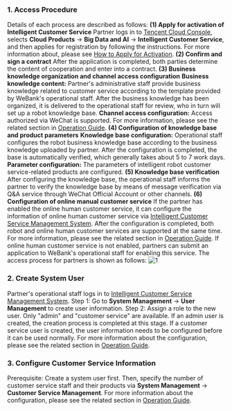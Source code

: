 ### 1. Access Procedure
Details of each process are described as follows:
**(1) Apply for activation of Intelligent Customer Service**
Partner logs in to [Tencent Cloud Console](https://console.cloud.tencent.com/), selects **Cloud Products** -> **Big Data and AI** -> **Intelligent Customer Service**, and then applies for registration by following the instructions. For more information about, please see [How to Apply for Activation](https://cloud.tencent.com/document/product/401/4284).
**(2)	Confirm and sign a contract**
After the application is completed, both parties determine the content of cooperation and enter into a contract.
**(3)	Business knowledge organization and channel access configuration**
**Business knowledge content:** Partner's administrative staff provide business knowledge related to customer service according to the template provided by WeBank's operational staff. After the business knowledge has been organized, it is delivered to the operational staff for review, who in turn will set up a robot knowledge base.
**Channel access configuration:** Access authorized via WeChat is supported. For more information, please see the related section in [Operation Guide](https://cloud.tencent.com/document/product/401/4285).
**(4)	Configuration of knowledge base and product parameters**
**Knowledge base configuration:** Operational staff configures the robot business knowledge base according to the business knowledge uploaded by partner. After the configuration is completed, the base is automatically verified, which generally takes about 5 to 7 work days.
**Parameter configuration:** The parameters of intelligent robot customer service-related products are configured.
**(5)	Knowledge base verification**
After configuring the knowledge base, the operational staff informs the partner to verify the knowledge base by means of message verification via Q&A service through WeChat Official Account or other channels.
**(6)	Configuration of online manual customer service**
If the partner has enabled the online human customer service, it can configure the information of online human customer service via [Intelligent Customer Service Management System](https://ics.webank.com). After the configuration is completed, both robot and online human customer services are supported at the same time. For more information, please see the related section in [Operation Guide](https://cloud.tencent.com/document/product/401/4285).
If online human customer service is not enabled, partners can submit an application to WeBank's operational staff for enabling this service.
The access process for partners is shown as follows:
![1](https://mccdn.qcloud.com/static/img/df2709f854fb632c2aee1d0388991de9/icsflow1.jpg)
### 2. Create System User
Partner's operational staff logs in to [Intelligent Customer Service Management System](https://ics.webank.com).
Step 1: Go to **System Management** -> **User Management** to create user information.
Step 2: Assign a role to the new user. Only "admin" and "customer service" are available.
If an admin user is created, the creation process is completed at this stage. If a customer service user is created, the user information needs to be configured before it can be used normally. For more information about the configuration, please see the related section in [Operation Guide](https://cloud.tencent.com/document/product/401/4285).

### 3. Configure Customer Service Information
Prerequisite: Create a system user first. Then, specify the number of customer service staff and their products via **System Management** -> **Customer Service Management**. For more information about the configuration, please see the related section in [Operation Guide](https://cloud.tencent.com/document/product/401/4285).
